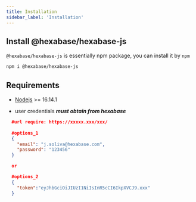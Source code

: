 ```yaml
---
title: Installation
sidebar_label: 'Installation'
---
```



## Install @hexabase/hexabase-js

`@hexabase/hexabase-js` is essentially npm package, you can install it by `npm`

```bash
npm i @hexabase/hexabase-js
```

## Requirements

* [Nodejs](https://nodejs.org/en/) >= 16.14.1

* user credentials ***must obtain from hexabase***

```json
  #url require: https://xxxxx.xxx/xxx/
  
  #options_1
  {
    "email": "j.soliva@hexabase.com",
    "password": "123456"
  }

  or

  #options_2
  {
    "token":"eyJhbGciOiJIUzI1NiIsInR5cCI6IkpXVCJ9.xxx"
  }
```